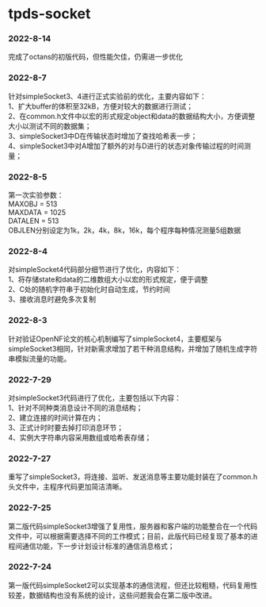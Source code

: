 # tpds-socket  
### 2022-8-14  
完成了octans的初版代码，但性能欠佳，仍需进一步优化  

### 2022-8-7  
针对simpleSocket3、4进行正式实验前的优化，主要内容如下：  
1、扩大buffer的体积至32kB，方便对较大的数据进行测试；  
2、在common.h文件中以宏的形式规定object和data的数据结构大小，方便调整大小以测试不同的数据集；  
3、simpleSocket3中D在传输状态时增加了查找哈希表一步；  
4、simpleSocket3中对A增加了额外的对与D进行的状态对象传输过程的时间测量；  

### 2022-8-5  
第一次实验参数：  
MAXOBJ = 513  
MAXDATA = 1025  
DATALEN = 513  
OBJLEN分别设定为1k，2k，4k，8k，16k，每个程序每种情况测量5组数据

### 2022-8-4  
对simpleSocket4代码部分细节进行了优化，内容如下：  
1、将存储state和data的二维数组大小以宏的形式规定，便于调整  
2、C处的随机字符串于初始化时自动生成，节约时间  
3、接收消息时避免多次复制  

### 2022-8-3  
针对验证OpenNF论文的核心机制编写了simpleSocket4，主要框架与simpleSocket3相同，针对新需求增加了若干种消息结构，并增加了随机生成字符串模拟流量的功能。  

### 2022-7-29  
对simpleSocket3代码进行了优化，主要包括以下内容：  
1、针对不同种类消息设计不同的消息结构；  
2、建立连接的时间计算在内；  
3、正式计时时要去掉打印消息环节；  
4、实例大字符串内容采用数组或哈希表存储；  

### 2022-7-27  
重写了simpleSocket3，将连接、监听、发送消息等主要功能封装在了common.h头文件中，主程序代码更加简洁清晰。  

### 2022-7-25  
第二版代码simpleSocket3增强了复用性，服务器和客户端的功能整合在一个代码文件中，可以根据需要选择不同的工作模式；目前，此版代码已经复现了基本的进程间通信功能，下一步计划设计标准的通信消息格式；  

### 2022-7-24  
第一版代码simpleSocket2可以实现基本的通信流程，但还比较粗糙，代码复用性较差，数据结构也没有系统的设计，这些问题我会在第二版中改进。  

